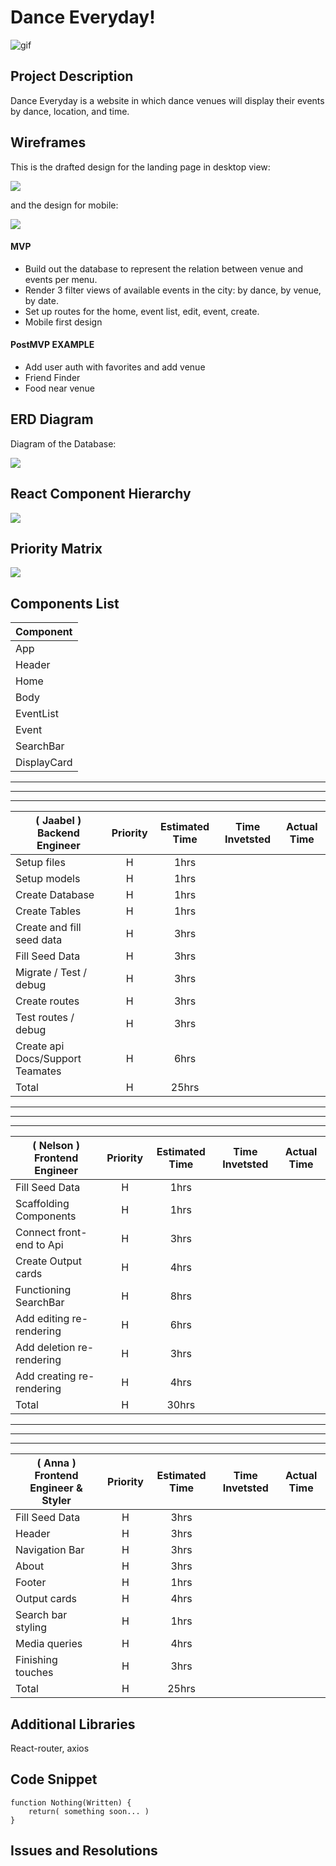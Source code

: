 # Dance Everyday!

![gif](https://media.giphy.com/media/Ymhz7H7Ye0gX3xuk59/giphy.gif)

## Project Description

Dance Everyday is a website in which dance venues will display their events by dance, location, and time.

## Wireframes

This is the drafted design for the landing page in desktop view:

![](https://i.imgur.com/x00gjfJ.png)

and the design for mobile:

![](https://i.imgur.com/BYik3If.png)

#### MVP

- Build out the database to represent the relation between venue and events per menu.
- Render 3 filter views of available events in the city: by dance, by venue, by date.
- Set up routes for the home, event list, edit, event, create.
- Mobile first design

#### PostMVP EXAMPLE

- Add user auth with favorites and add venue
- Friend Finder
- Food near venue

## ERD Diagram

Diagram of the Database:

![](https://i.imgur.com/rHMbifN.jpg)

## React Component Hierarchy

![](https://i.imgur.com/xjFxnEs.png)

## Priority Matrix

![](https://i.imgur.com/Tas9IlH.jpg)

## Components List

| Component   |
|-------------|
| App         |
| Header      |
| Home        |
| Body        |
| EventList   |
| Event       |
| SearchBar   |
| DisplayCard |

---

---

---


| ( **Jaabel** ) Backend Engineer | Priority | Estimated Time | Time Invetsted | Actual Time |
|---------------------------------|:--------:|:--------------:|:--------------:|:-----------:|
| Setup files                     |    H     |      1hrs      |                |             |
| Setup models                    |    H     |      1hrs      |                |             |
| Create Database                 |    H     |      1hrs      |                |             |
| Create Tables                   |    H     |      1hrs      |                |             |
| Create and fill seed data       |    H     |      3hrs      |                |             |
| Fill Seed Data                  |    H     |      3hrs      |                |             |
| Migrate / Test / debug          |    H     |      3hrs      |                |             |
| Create routes                   |    H     |      3hrs      |                |             |
| Test routes / debug             |    H     |      3hrs      |                |             |
| Create api Docs/Support Teamates                 |    H     |      6hrs      |                |             |
| Total                           |    H     |     25hrs      |                |             |


---

---

---


| ( **Nelson** ) Frontend Engineer | Priority | Estimated Time | Time Invetsted | Actual Time |
|----------------------------------|:--------:|:--------------:|:--------------:|:-----------:|
| Fill Seed Data                   |    H     |      1hrs      |                |             |
| Scaffolding Components           |    H     |      1hrs      |                |             |
| Connect front-end to Api         |    H     |      3hrs      |                |             |
| Create Output cards              |    H     |      4hrs      |                |             |
| Functioning SearchBar            |    H     |      8hrs      |                |             |
| Add editing re-rendering         |    H     |      6hrs      |                |             |
| Add deletion re-rendering        |    H     |      3hrs      |                |             |
| Add creating re-rendering        |    H     |      4hrs      |                |             |
| Total                            |    H     |     30hrs      |                |             |


---

---

---


| ( **Anna** ) Frontend Engineer & Styler | Priority | Estimated Time | Time Invetsted | Actual Time |
|-----------------------------------------|:--------:|:--------------:|:--------------:|:-----------:|
| Fill Seed Data                          |    H     |      3hrs      |                |             |
| Header                                  |    H     |      3hrs      |                |             |
| Navigation Bar                          |    H     |      3hrs      |                |             |
| About                                   |    H     |      3hrs      |                |             |
| Footer                                  |    H     |      1hrs      |                |             |
| Output cards                            |    H     |      4hrs      |                |             |
| Search bar styling                      |    H     |      1hrs      |                |             |
| Media queries                           |    H     |      4hrs      |                |             |
| Finishing touches                       |    H     |      3hrs      |                |             |
| Total                                   |    H     |     25hrs      |                |             |



## Additional Libraries

React-router, axios

## Code Snippet

```
function Nothing(Written) {
	return( something soon... )
}
```

## Issues and Resolutions
